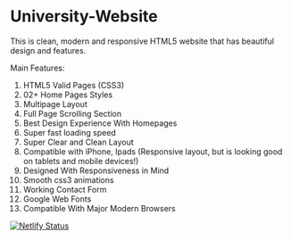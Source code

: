 # University-Website

This is clean, modern and responsive HTML5 website that has beautiful design and  features. 

Main Features:

1.  HTML5 Valid Pages (CSS3)
2.  02+ Home Pages Styles
3.  Multipage Layout
4.  Full Page Scrolling Section
5.  Best Design Experience With Homepages
6.  Super fast loading speed
7.  Super Clear and Clean Layout
8.  Compatible with iPhone, Ipads (Responsive layout, but is looking good on tablets and mobile devices!)
9.  Designed With Responsiveness in Mind
10. Smooth css3 animations
11. Working Contact Form
12. Google Web Fonts
13. Compatible With Major Modern Browsers  

[![Netlify Status](https://api.netlify.com/api/v1/badges/35077d3c-c060-4809-b7cb-f4fb65cfdb0c/deploy-status)](https://university-responsive.netlify.app/)



